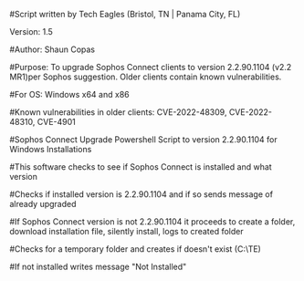 #Script written by Tech Eagles (Bristol, TN | Panama City, FL)

Version: 1.5

#Author: Shaun Copas

#Purpose: To upgrade Sophos Connect clients to version 2.2.90.1104 (v2.2 MR1)per Sophos suggestion. Older clients contain known vulnerabilities.

#For OS: Windows x64 and x86

#Known vulnerabilities in older clients: CVE-2022-48309, CVE-2022-48310, CVE-4901

#Sophos Connect Upgrade Powershell Script to version 2.2.90.1104 for Windows Installations

#This software checks to see if Sophos Connect is installed and what version

#Checks if installed version is 2.2.90.1104 and if so sends message of already upgraded

#If Sophos Connect version is not 2.2.90.1104 it proceeds to create a folder, download installation file, silently install, logs to created folder

#Checks for a temporary folder and creates if doesn't exist (C:\TE)

#If not installed writes message "Not Installed"
